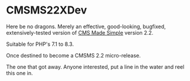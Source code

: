 # CMSMS22XDev
Here be no dragons. Merely an effective, good-looking, bugfixed, extensively-tested version of [CMS Made Simple](https://www.cmsmadesimple.org) version 2.2.

Suitable for PHP's 7.1 to 8.3.

Once destined to become a CMSMS 2.2 micro-release.

The one that got away. Anyone interested, put a line in the water and reel this one in.

